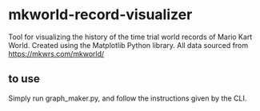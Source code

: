 # mkworld-record-visualizer
Tool for visualizing the history of the time trial world records of Mario Kart World. Created using the Matplotlib Python library. All data sourced from https://mkwrs.com/mkworld/

## to use
Simply run graph_maker.py, and follow the instructions given by the CLI.